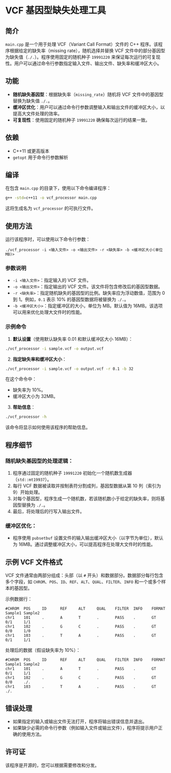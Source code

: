 
# VCF 基因型缺失处理工具

## 简介

`main.cpp` 是一个用于处理 VCF（Variant Call Format）文件的 C++ 程序。该程序根据给定的缺失率（missing rate），随机选择并替换 VCF 文件中的部分基因型为缺失值（`./.`）。程序使用固定的随机种子 `19991220` 来保证每次运行的可复现性。用户可以通过命令行参数指定输入文件、输出文件、缺失率和缓冲区大小。

## 功能

- **随机缺失基因型**：根据缺失率（`missing_rate`）随机将 VCF 文件中的基因型替换为缺失值 `./.`。
- **缓冲区优化**：用户可以通过命令行参数调整输入和输出文件的缓冲区大小，以提高大文件处理的效率。
- **可复现性**：使用固定的随机种子 `19991220` 确保每次运行的结果一致。

## 依赖

- C++11 或更高版本
- `getopt` 用于命令行参数解析

## 编译

在包含 `main.cpp` 的目录下，使用以下命令编译程序：

```bash
g++ -std=c++11 -o vcf_processor main.cpp
```

这将生成名为 `vcf_processor` 的可执行文件。

## 使用方法

运行该程序时，可以使用以下命令行参数：

```
./vcf_processor -i <输入文件> -o <输出文件> -r <缺失率> -b <缓冲区大小(单位MB)>
```

### 参数说明

- `-i <输入文件>`：指定输入的 VCF 文件。
- `-o <输出文件>`：指定输出的 VCF 文件。该文件将包含修改后的基因型数据。
- `-r <缺失率>`：指定随机缺失的基因型的比例。缺失率应为浮动数值，范围为 0 到 1。例如，`0.1` 表示 10% 的基因型数据将被替换为 `./.`。
- `-b <缓冲区大小>`：指定缓冲区的大小，单位为 MB。默认值为 16MB。该选项可以用来优化处理大文件时的性能。

### 示例命令

1. **默认设置**（使用默认缺失率 0.01 和默认缓冲区大小 16MB）：

```bash
./vcf_processor -i sample.vcf -o output.vcf
```

2. **指定缺失率和缓冲区大小**：

```bash
./vcf_processor -i sample.vcf -o output.vcf -r 0.1 -b 32
```
在这个命令中：
- 缺失率为 10%。
- 缓冲区大小为 32MB。

3. **帮助信息**：

```bash
./vcf_processor -h
```
该命令将显示如何使用该程序的帮助信息。

## 程序细节

### 随机缺失基因型的处理逻辑：

1. 程序通过固定的随机种子 `19991220` 初始化一个随机数生成器（`std::mt19937`）。
2. 每行 VCF 数据被读取并按制表符分割成列，基因型数据从第 10 列（索引为 9）开始处理。
3. 对每个基因型，程序生成一个随机数，若该随机数小于给定的缺失率，则将基因型替换为 `./.`。
4. 最后，将处理后的行写入输出文件。

### 缓冲区优化：

- 程序使用 `pubsetbuf` 设置文件的输入输出缓冲区大小（以字节为单位），默认为 16MB。通过调整缓冲区大小，可以提高程序在处理大文件时的性能。

## 示例 VCF 文件格式

VCF 文件通常由两部分组成：头部（以 `#` 开头）和数据部分。数据部分每行包含多个字段，如 `CHROM`、`POS`、`ID`、`REF`、`ALT`、`QUAL`、`FILTER`、`INFO` 和一个或多个样本的基因型。

示例数据行：

```
#CHROM  POS     ID      REF     ALT     QUAL    FILTER  INFO    FORMAT  Sample1 Sample2
chr1    101     .       A       T       .       PASS    .       GT      0/1     1/1
chr1    102     .       G       C       .       PASS    .       GT      0/0     1/0
chr1    103     .       T       A       .       PASS    .       GT      0/1     1/1
```

处理后的数据（假设缺失率为 10%）：

```
#CHROM  POS     ID      REF     ALT     QUAL    FILTER  INFO    FORMAT  Sample1 Sample2
chr1    101     .       A       T       .       PASS    .       GT      0/1     1/1
chr1    102     .       G       C       .       PASS    .       GT      0/0     ./.
chr1    103     .       T       A       .       PASS    .       GT      ./.
```

## 错误处理

- 如果指定的输入或输出文件无法打开，程序将输出错误信息并退出。
- 如果缺少必需的命令行参数（例如输入文件或输出文件），程序将提示用户正确的使用方法。

## 许可证

该程序是开源的，您可以根据需要修改和分发。
